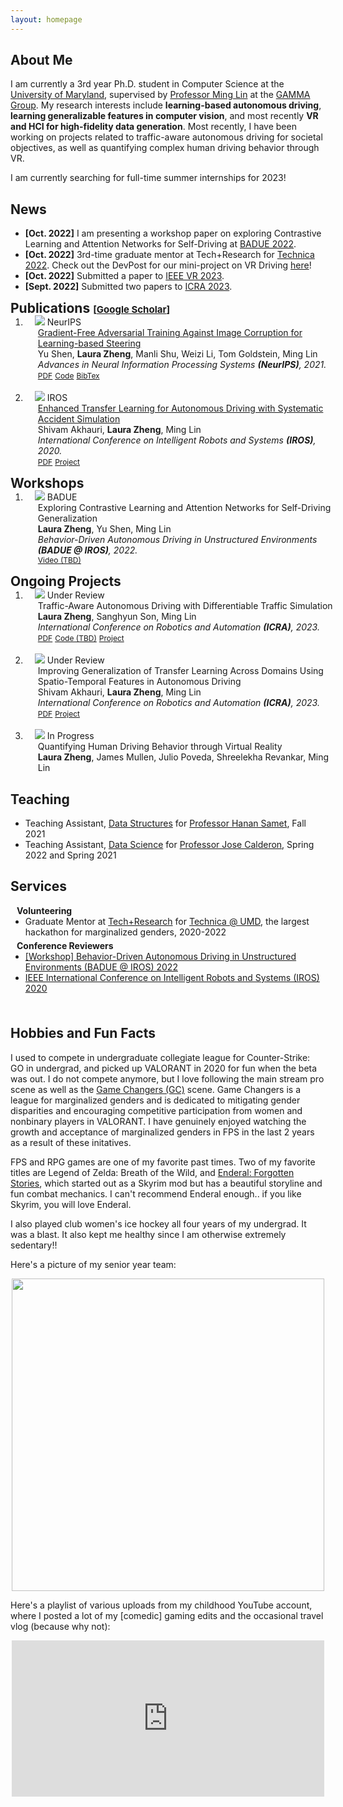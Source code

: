 ```yaml
---
layout: homepage
---
```


## About Me

I am currently a 3rd year Ph.D. student in Computer Science at the [University of Maryland](https://www.cs.umd.edu/), supervised by [Professor Ming Lin](https://www.cs.umd.edu/~lin/) at the [GAMMA Group](https://gamma.umd.edu/). My research interests include **learning-based autonomous driving**, **learning generalizable features in computer vision**, and most recently **VR and HCI for high-fidelity data generation**. Most recently, I have been working on projects related to traffic-aware autonomous driving for societal objectives, as well as quantifying complex human driving behavior through VR. 

I am currently searching for full-time summer internships for 2023!

<!-- <strong style="color:#e74d3c; font-weight:600">I am looking for a postdoc or research scientist position in the US and EU. I would appreciate a ping if you see a job I might fit.</strong> -->


## News

- **[Oct. 2022]**  I am presenting a workshop paper on exploring Contrastive Learning and Attention Networks for Self-Driving at [BADUE 2022](https://gamma.umd.edu/workshops/badue22/).
- **[Oct. 2022]** 3rd-time graduate mentor at Tech+Research for [Technica 2022](https://gotechnica.org/). Check out the DevPost for our mini-project on VR Driving [here](https://devpost.com/software/measuring-driver-behavior-through-vr-simulation)!
- **[Oct. 2022]** Submitted a paper to [IEEE VR 2023](https://ieeevr.org/2023/).
- **[Sept. 2022]**  Submitted two papers to [ICRA 2023](https://www.icra2023.org/).

<h2 id="publications" style="margin: 2px 0px -15px;">Publications <temp style="font-size:15px;">[</temp><a href="https://scholar.google.com/citations?user=kGUj-dIAAAAJ&hl=en" target="_blank" style="font-size:15px;">Google Scholar</a><temp style="font-size:15px;">]</temp><temp style="font-size:15px;"></temp></h2>

<div class="publications">
<ol class="bibliography">
<li>
<div class="pub-row">
  <div class="col-sm-3 abbr" style="position: relative;padding-right: 15px;padding-left: 15px;">
    <img src="./assets/img/shen2021nips.jpeg" class="teaser img-fluid z-depth-1">
            <abbr class="badge">NeurIPS</abbr>
  </div>
  <div id="shen2021nips" class="col-sm-9" style="position: relative;width: 100%;padding-right: 15px;padding-left: 20px;">
      <div class="title"><a href="https://proceedings.neurips.cc/paper/2021/hash/dce8af15f064d1accb98887a21029b08-Abstract.html ">Gradient-Free Adversarial Training Against Image Corruption for Learning-based Steering</a></div>
      <div class="author">Yu Shen, <strong>Laura Zheng</strong>, Manli Shu, Weizi Li, Tom Goldstein, Ming Lin </div>
      <div class="periodical"><em>Advances in Neural Information Processing Systems <strong>(NeurIPS)</strong>, 2021.</em>
      </div>
    <div class="links">
      <a href="https://proceedings.neurips.cc/paper/2021/file/dce8af15f064d1accb98887a21029b08-Paper.pdf" class="btn btn-sm z-depth-0" role="button" target="_blank" style="font-size:12px;">PDF</a>
      <a href="https://github.com/YuShen0118/Multi_Perturbation_Robustness" class="btn btn-sm z-depth-0" role="button" target="_blank" style="font-size:12px;">Code</a>
      <a href="https://proceedings.neurips.cc/paper/13633-/bibtex" class="btn btn-sm z-depth-0" role="button" target="_blank" style="font-size:12px;">BibTex</a>
    </div>
  </div>
</div>
</li>

<br>

<li>
<div class="pub-row">
  <div class="col-sm-3 abbr" style="position: relative;padding-right: 15px;padding-left: 15px;">
    <img src="./assets/img/etladsas.png" class="teaser img-fluid z-depth-1">
            <abbr class="badge">IROS</abbr>
  </div>
  <div id="shen2021nips" class="col-sm-9" style="position: relative;width: 100%;padding-right: 15px;padding-left: 20px;">
      <div class="title"><a href="https://ieeexplore.ieee.org/abstract/document/9341538">Enhanced Transfer Learning for Autonomous Driving with Systematic Accident Simulation</a></div>
      <div class="author">Shivam Akhauri, <strong>Laura Zheng</strong>, Ming Lin </div>
      <div class="periodical"><em>International Conference on Intelligent Robots and Systems <strong>(IROS)</strong>, 2020.</em>
      </div>
    <div class="links">
      <a href="https://arxiv.org/pdf/2007.12148.pdf" class="btn btn-sm z-depth-0" role="button" target="_blank" style="font-size:12px;">PDF</a>
      <a href="https://gamma.umd.edu/etladsas/" class="btn btn-sm z-depth-0" role="button" target="_blank" style="font-size:12px;">Project</a>
    </div>
  </div>
</div>
</li>

</ol>
</div>

<h2 id="workshops" style="margin: 2px 0px -15px;">Workshops <temp style="font-size:15px;"></temp><temp style="font-size:15px;"></temp></h2>

<div class="publications">
<ol class="bibliography">
<li>
<div class="pub-row">
  <div class="col-sm-3 abbr" style="position: relative;padding-right: 15px;padding-left: 15px;">
    <img src="./assets/img/badue22.png" class="teaser img-fluid z-depth-1">
            <abbr class="badge">BADUE</abbr>
  </div>
  <div id="zhengbadue22" class="col-sm-9" style="position: relative;width: 100%;padding-right: 15px;padding-left: 20px;">
      <div class="title">Exploring Contrastive Learning and Attention Networks for Self-Driving Generalization</div>
      <div class="author"><strong>Laura Zheng</strong>, Yu Shen, Ming Lin </div>
      <div class="periodical"><em> Behavior-Driven Autonomous Driving in Unstructured Environments <strong>(BADUE @ IROS)</strong>, 2022.</em>
      </div>
    <div class="links">
      <a href="https://www.google.com/" class="btn btn-sm z-depth-0" role="button" target="_blank" style="font-size:12px;">Video (TBD)</a>
    </div>
  </div>
</div>
</li>

</ol>
</div>

<h2 id="unpublished" style="margin: 2px 0px -15px;">Ongoing Projects <temp style="font-size:15px;"></temp><temp style="font-size:15px;"></temp></h2>

<div class="publications">
<ol class="bibliography">
<li>
<div class="pub-row">
  <div class="col-sm-3 abbr" style="position: relative;padding-right: 15px;padding-left: 15px;">
    <img src="./assets/img/traffic_driving.png" class="teaser img-fluid z-depth-1">
            <abbr class="badge">Under Review</abbr>
  </div>
  <div id="zhengtraffic22" class="col-sm-9" style="position: relative;width: 100%;padding-right: 15px;padding-left: 20px;">
      <div class="title">Traffic-Aware Autonomous Driving with Differentiable Traffic Simulation</div>
      <div class="author"><strong>Laura Zheng</strong>, Sanghyun Son, Ming Lin </div>
      <div class="periodical"><em> International Conference on Robotics and Automation <strong>(ICRA)</strong>, 2023.</em>
      </div>
    <div class="links">
      <a href="https://arxiv.org/pdf/2210.03772.pdf" class="btn btn-sm z-depth-0" role="button" target="_blank" style="font-size:12px;">PDF</a>
      <a href="https://github.com/" class="btn btn-sm z-depth-0" role="button" target="_blank" style="font-size:12px;">Code (TBD)</a>
      <a href="https://gamma.umd.edu/trafficdriving/" class="btn btn-sm z-depth-0" role="button" target="_blank" style="font-size:12px;">Project</a>
    </div>
  </div>
</div>
</li>

<br>

<li>
<div class="pub-row">
  <div class="col-sm-3 abbr" style="position: relative;padding-right: 15px;padding-left: 15px;">
    <img src="./assets/img/stltransfer.png" class="teaser img-fluid z-depth-1">
            <abbr class="badge">Under Review</abbr>
  </div>
  <div id="zhengtraffic22" class="col-sm-9" style="position: relative;width: 100%;padding-right: 15px;padding-left: 20px;">
      <div class="title">Improving Generalization of Transfer Learning Across Domains Using Spatio-Temporal Features in Autonomous Driving</div>
      <div class="author">Shivam Akhauri, <strong>Laura Zheng</strong>, Ming Lin </div>
      <div class="periodical"><em> International Conference on Robotics and Automation <strong>(ICRA)</strong>, 2023.</em>
      </div>
    <div class="links">
      <a href="https://arxiv.org/pdf/2103.08116.pdf" class="btn btn-sm z-depth-0" role="button" target="_blank" style="font-size:12px;">PDF</a>
      <!-- <a href="https://github.com/" class="btn btn-sm z-depth-0" role="button" target="_blank" style="font-size:12px;">Code (TBD)</a> -->
      <a href="https://gamma.umd.edu/stltransfer/" class="btn btn-sm z-depth-0" role="button" target="_blank" style="font-size:12px;">Project</a>
    </div>
  </div>
</div>
</li>

<br> 

<li>
<div class="pub-row">
  <div class="col-sm-3 abbr" style="position: relative;padding-right: 15px;padding-left: 15px;">
    <img src="./assets/img/vrdriving_teaser.png" class="teaser img-fluid z-depth-1">
            <abbr class="badge">In Progress</abbr>
  </div>
  <div id="zhengvrdriving22" class="col-sm-9" style="position: relative;width: 100%;padding-right: 15px;padding-left: 20px;">
      <div class="title">Quantifying Human Driving Behavior through Virtual Reality</div>
      <div class="author"><strong>Laura Zheng</strong>, James Mullen, Julio Poveda, Shreelekha Revankar, Ming Lin </div>
      <!-- <div class="periodical"><em> International Conference on Robotics and Automation <strong>(ICRA)</strong>, 2023.</em> -->
      <!-- </div> -->
    <!-- <div class="links">
      <a href="https://arxiv.org/pdf/2210.03772.pdf" class="btn btn-sm z-depth-0" role="button" target="_blank" style="font-size:12px;">PDF</a>
      <a href="https://github.com/" class="btn btn-sm z-depth-0" role="button" target="_blank" style="font-size:12px;">Code (TBD)</a>
      <a href="https://gamma.umd.edu/traffic_driving/" class="btn btn-sm z-depth-0" role="button" target="_blank" style="font-size:12px;">Project</a>
    </div> -->
  </div>
</div>
</li>

</ol>
</div>

## Teaching

- Teaching Assistant, [Data Structures](http://www.cs.umd.edu/class/fall2021/cmsc420-0301/) for [Professor Hanan Samet](http://www.cs.umd.edu/~hjs/), Fall 2021
- Teaching Assistant, [Data Science](https://github.com/cmsc320/spring2022) for [Professor Jose Calderon](http://jmct.cc/), Spring 2022 and Spring 2021

## Services

<h4 style="margin:0 10px 0;">Volunteering</h4>

<ul style="margin:0 0 5px;">
  <li> Graduate Mentor at <a href="https://inclusion.cs.umd.edu/events/techresearch">Tech+Research</a> for <a href="https://gotechnica.org/">Technica @ UMD</a>, the largest hackathon for marginalized genders, 2020-2022 </li>
</ul>

<h4 style="margin:0 10px 0;">Conference Reviewers</h4>

<ul style="margin:0 0 5px;">
  <li><a href="https://gamma.umd.edu/workshops/badue22/"><autocolor> [Workshop] Behavior-Driven Autonomous Driving in Unstructured Environments (BADUE @ IROS) 2022</autocolor></a></li>
  <li><a href="https://www.iros2020.org/"><autocolor> IEEE International Conference on Intelligent Robots and Systems (IROS) 2020</autocolor></a></li>
</ul>

<br>


## Hobbies and Fun Facts

I used to compete in undergraduate collegiate league for Counter-Strike: GO in undergrad, and picked up VALORANT in 2020 for fun when the beta was out. I do not compete anymore, but I love following the main stream pro scene as well as the [Game Changers (GC)](https://playvalorant.com/en-us/news/esports/vct-game-changers/) scene. Game Changers is a league for marginalized genders and is dedicated to mitigating gender disparities and encouraging competitive participation from women and nonbinary players in VALORANT. I have genuinely enjoyed watching the growth and acceptance of marginalized genders in FPS in the last 2 years as a result of these initatives. 

FPS and RPG games are one of my favorite past times. Two of my favorite titles are Legend of Zelda: Breath of the Wild, and [Enderal: Forgotten Stories](https://store.steampowered.com/app/933480/Enderal_Forgotten_Stories/), which started out as a Skyrim mod but has a beautiful storyline and fun combat mechanics. I can't recommend Enderal enough.. if you like Skyrim, you will love Enderal. 

I also played club women's ice hockey all four years of my undergrad. It was a blast. It also kept me healthy since I am otherwise extremely sedentary!! 

Here's a picture of my senior year team:

<!-- ![UMD WICE 2019](./assets/img/wice2019.jpeg "WICE 2019") -->
<p align="center">
  <img src="./assets/img/wice2019.jpeg" width="500"/>
</p>

Here's a playlist of various uploads from my childhood YouTube account, where I posted a lot of my [comedic] gaming edits and the occasional travel vlog (because why not):

<p align="center">
<iframe width="500" height="250" src="https://www.youtube.com/embed/videoseries?list=PLzr8pDcbqManQJOkOsQfV5pv38gbqUZuq" title="YouTube video player" frameborder="0" allow="accelerometer; autoplay; clipboard-write; encrypted-media; gyroscope; picture-in-picture" allowfullscreen></iframe>
</p>